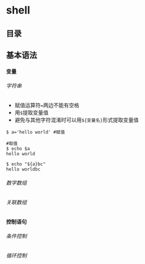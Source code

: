 # shell

## 目录
## 基本语法
#### 变量
###### 字符串

* 赋值运算符`=`两边不能有空格
* 用`$`提取变量值
* 避免与其他字符混淆时可以用`${变量名}`形式提取变量值

```
$ a='hello world' #赋值

#取值
$ echo $a
hello world

$ echo "${a}bc"
hello worldbc
```
###### 数字数组
###### 关联数组
#### 控制语句
###### 条件控制
###### 循环控制

